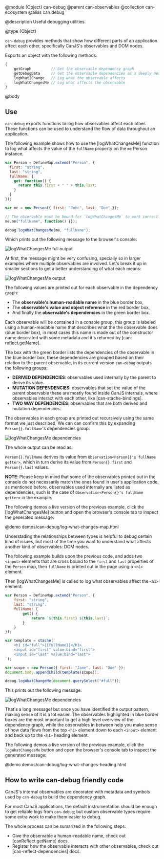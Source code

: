 @module {Object} can-debug
@parent can-observables
@collection can-ecosystem
@alias can.debug

@description Useful debugging utilities.

@type {Object}

`can-debug` provides methods that show how different parts of an application
affect each other, specifically CanJS's observables and DOM nodes.

Exports an object with the following methods:

```js
{
	getGraph         // Get the observable dependency graph
	getDebugData     // Get the observable dependencies as a deeply nested object
	logWhatIChange   // Log what the observable affects
	logWhatChangesMe // Log what affects the observable
}
```

@body

## Use

`can-debug` exports functions to log how observables affect each other. These 
functions can be used to understand the flow of data throughout an application.

The following example shows how to use the [logWhatChangesMe] function to log 
what affects the value of the `fullName` property on the `me` Person instance.

```js
var Person = DefineMap.extend("Person", {
  first: "string",
  last: "string",
  fullName: {
    get: function() {
      return this.first + " " + this.last;
    }
  }
});

var me = new Person({ first: "John", last: "Doe" });

// The observable must be bound for `logWhatChangesMe` to work correctly.
me.on("fullName", function() {});

debug.logWhatChangesMe(me, "fullName");
```

Which prints out the following message to the browser's console:

![logWhatChangesMe full output](../node_modules/can-debug/doc/what-changes-me-full.png)

At first, the message might be very confusing, specially so in larger examples 
where multiple observables are involved. Let's break it up in smaller sections to 
get a better understanding of what each means:

![logWhatChangesMe output](../node_modules/can-debug/doc/what-changes-me-top.png)

The following values are printed out for each observable in the dependency graph:

- The **observable's human-readable name** in the blue border box,
- The **observable's value and object reference** in the red border box,
- And finally the **observable's dependencies** in the green border box.

Each observable will be contained in a console group, this group is labeled
using a human-readable name that describes what the the observable does (blue 
border box), in most cases this name is made out of the constructor name decorated 
with some metadata and it's returned by [can-reflect.getName].

The box with the green border lists the dependencies of the observable in the 
blue border box, these dependencies are grouped based on their relation to the 
parent observable, in its current version `can-debug` outputs the following 
groups:

- **DERIVED DEPENDENCIES**: observables used internally by the parent to derive its value.
- **MUTATION DEPENDENCIES**: observables that set the value of the parent observable 
  these are mostly found inside CanJS internals, where observables interact with
	each other, like [can-stache-bindings].
- **TWO WAY DEPENDENCIES**: observables that are both derived and mutation dependencies.

The observables in each group are printed out recursively using the same format we 
just described, We can can confirm this by expanding `Person{}.fullName`'s dependencies 
group:

![logWhatChangesMe dependencies](../node_modules/can-debug/doc/what-changes-me-deps.png)

The whole output can be read as:

`Person{}.fullName` derives its value from `Observation<Person{}'s fullName getter>`,
which in turn derive its value from `Person{}.first` and `Person{}.last` values.

**NOTE**: Please keep in mind that some of the observables printed out in the console 
do not necessarily match the ones found in user's application code, as mentioned 
before, observables used internally are listed as dependencies, such is the case 
of `Observation<Person{}'s fullName getter>` in the example.

The following demos a live version of the previous example, click the [logWhatChangesMe] 
button and open the browser's console tab to inspect the generated message:

@demo demos/can-debug/log-what-changes-map.html

Understading the relationships between types is helpful to debug certain kind of 
issues, but most of the time you want to understand what affects another kind of 
observables: DOM nodes.

The following example builds upon the previous code, and adds two `<input>` elements
that are cross bound to the `first` and `last` properties of the `Person` map, then
`fullName` is printed out in the page using a `<h1>` element.

Then [logWhatChangesMe] is called to log what observables affect the `<h1>` element:

```js
var Person = DefineMap.extend("Person", {
	first: "string",
	last: "string",
	fullName: {
		get() {
			return `${this.first} ${this.last}`;
		}
	}
});

var template = stache(`
	<h1 id="full">{{fullName}}</h1>
	<input id="first" value:bind="first">
	<input id="last" value:bind="last">
`);

var scope = new Person({ first: "Jane", last: "Doe" });
document.body.appendChild(template(scope));

debug.logWhatChangeMe(document.querySelect("#full"));
```

This prints out the following message:

![logWhatChangesMe dependencies](../node_modules/can-debug/doc/what-changes-me-input.png)

That's a long message! but once you have identified the output pattern, making sense 
of it is a lot easier. The observables highlighted in blue border boxes are the most 
important to get a high level overview of the dependency graph, while the observables 
in between help you make sense of how data flows from the top `<h1>` element down to 
each `<input>` element and back up to the `<h1>` heading element.

The following demos a live version of the previous example, click the `logWhatChangesMe`
button and open the browser's console tab to inspect the generated message:

@demo demos/can-debug/log-what-changes-heading.html

## How to write can-debug friendly code

CanJS's internal observables are decorated with metadata and symbols used by
`can-debug` to build the dependency graph. 

For most CanJS applications, the default instrumentation should be enough to get 
reliable logs from `can-debug`; but custom observable types require some extra 
work to make them easier to debug.

The whole process can be sumarized in the following steps:

- Give the observable a human-readable name, check out [canReflect.getName] docs.
- Register how the observable interacts with other observables, check out 
[can-reflect-dependencies] docs.
